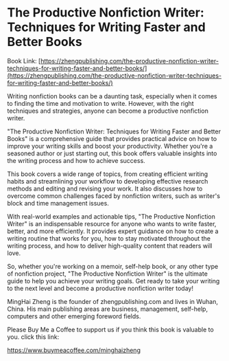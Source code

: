 # The Productive Nonfiction Writer: Techniques for Writing Faster and Better Books

Book Link: [https://zhengpublishing.com/the-productive-nonfiction-writer-techniques-for-writing-faster-and-better-books/](https://zhengpublishing.com/the-productive-nonfiction-writer-techniques-for-writing-faster-and-better-books/)

Writing nonfiction books can be a daunting task, especially when it comes to finding the time and motivation to write. However, with the right techniques and strategies, anyone can become a productive nonfiction writer.

"The Productive Nonfiction Writer: Techniques for Writing Faster and Better Books" is a comprehensive guide that provides practical advice on how to improve your writing skills and boost your productivity. Whether you're a seasoned author or just starting out, this book offers valuable insights into the writing process and how to achieve success.

This book covers a wide range of topics, from creating efficient writing habits and streamlining your workflow to developing effective research methods and editing and revising your work. It also discusses how to overcome common challenges faced by nonfiction writers, such as writer's block and time management issues.

With real-world examples and actionable tips, "The Productive Nonfiction Writer" is an indispensable resource for anyone who wants to write faster, better, and more efficiently. It provides expert guidance on how to create a writing routine that works for you, how to stay motivated throughout the writing process, and how to deliver high-quality content that readers will love.

So, whether you're working on a memoir, self-help book, or any other type of nonfiction project, "The Productive Nonfiction Writer" is the ultimate guide to help you achieve your writing goals. Get ready to take your writing to the next level and become a productive nonfiction writer today!

MingHai Zheng is the founder of zhengpublishing.com and lives in Wuhan, China. His main publishing areas are business, management, self-help, computers and other emerging foreword fields.

Please Buy Me a Coffee to support us if you think this book is valuable to you. click this link:

https://www.buymeacoffee.com/minghaizheng
